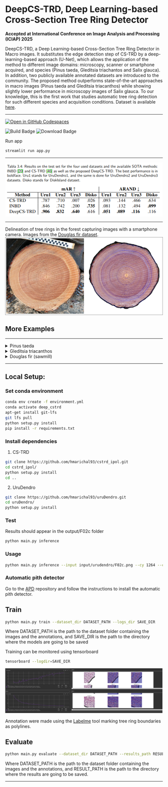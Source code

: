 # DeepCS-TRD, Deep Learning-based Cross-Section Tree Ring Detector

**Accepted at International Conference on Image Analysis and Processing (ICIAP) 2025** 

DeepCS-TRD, a Deep Learning-based Cross-Section Tree Ring Detector in Macro images. It substitutes the edge detection step of CS-TRD 
by a deep-learning-based approach (U-Net), which allows the application of the method to different image domains: microscopy, scanner or smartphone acquired, and species (Pinus taeda, Gleditsia triachantos and Salix glauca). In addition, two publicly available annotated datasets are introduced to the community. 
The proposed method outperforms state-of-the-art approaches in macro images (Pinus taeda and Gleditsia triacanthos) while showing slightly lower performance in microscopy images of Salix glauca. To our knowledge, this is the first work that studies automatic tree ring detection for such different species and acquisition conditions. Dataset is available [here](https://github.com/hmarichal93/deepcstrd/releases/tag/v1.0).

***
[![Open in GitHub Codespaces](https://github.com/codespaces/badge.svg)](https://github.com/codespaces/new?skip_quickstart=true&machine=basicLinux32gb&repo=894688718&ref=main&devcontainer_path=.devcontainer%2Fdevcontainer.json&geo=UsEast)

<img alt="Build Badge" src="https://img.shields.io/badge/python-3.12-blue" />
<img alt="Download Badge" src="https://img.shields.io/github/downloads/hmarichal93/deepcstrd/latest/total?color=amber&label=downloads" />


Run app 
```bash
streamlit run app.py
```

***

<div style="text-align: center;">
    <img src="assets/results.png" alt="Example input image and detected tree rings"/>
</div>

***
Delineation of tree rings in the forest capturing images with a smartphone camera. Images from the [Douglas fir dataset](https://annforsci.biomedcentral.com/articles/10.1186/s13595-022-01163-7).
<img src="assets/deepCS-TRD_douglas_fir_c07c.png" alt="Example input image and detected tree rings"/>

## More Examples 

***
<details><summary>Pinus taeda</summary>
<img src="assets/deepCS-TRD_pinus.png" alt="Example input image and detected tree rings"/>
<img src="assets/deepCS-TRD_pinus2.png" alt="Example input image and detected tree rings"/>

</details>

<details><summary>Gleditsia triacanthos</summary><img src="assets/deepCS-TRD_gleditsia.png" alt="Example input image and detected tree rings"/>
</details>

<details><summary>Douglas fir (sawmill)</summary>
<img src="assets/deepCS-TRD_douglas_fir_c08d.png" alt="Example input image and detected tree rings"/>
<img src="assets/deepCS-TRD_douglas_fir_c10d.png" alt="Example input image and detected tree rings"/>
<img src="assets/deepCS-TRD_douglas_fir_d05c.png" alt="Example input image and detected tree rings"/>
<img src="assets/deepCS-TRD_douglas_fir_d06c.png" alt="Example input image and detected tree rings"/>
</details>

***
## Local Setup:
### Set conda environment 
```bash
conda env create -f environment.yml
conda activate deep_cstrd
apt-get install git-lfs
git lfs pull
python setup.py install
pip install -r requirements.txt
```

### Install dependencies
1) CS-TRD
```bash 
git clone https://github.com/hmarichal93/cstrd_ipol.git
cd cstrd_ipol/
python setup.py install
cd .. 
```
2) UruDendro
```bash
git clone https://github.com/hmarichal93/uruDendro.git
cd uruDendro/
python setup.py install
```

### Test
Results should appear in the output/F02c folder
```bash
python main.py inference
```

### Usage
```bash
python main.py inference --input input/urudendro/F02c.png --cy 1264 --cx 1204  --output_dir ./output --root ./ --weights_path ./models/deep_cstrd/256_pinus_v1_1504.pth
```
### Automatic pith detector
Go to the [APD](https://github.com/hmarichal93/apd.git) repository and follow the instructions to install the automatic pith detector.

## Train

```bash 
python main.py train --dataset_dir DATASET_PATH --logs_dir SAVE_DIR
```
Where DATASET_PATH is the path to the dataset folder containing the images and the annotations, and SAVE_DIR is the 
path to the directory where the models are going to be saved

Training can be monitored using tensorboard
```bash
tensorboard --logdir=SAVE_DIR
```
<div style="text-align: center;">
    <img src="assets/tensorboard.png" alt="Example input image and detected tree rings"/>
</div>

Annotation were made using the [Labelme](https://github.com/wkentaro/labelme) tool marking tree ring boundaries as polylines.

## Evaluate 

```bash 
python main.py evaluate --dataset_dir DATASET_PATH --results_path RESULT_PATH
```
Where DATASET_PATH is the path to the dataset folder containing the images and the annotations, 
and RESULT_PATH is the path to the directory where the results are going to be saved.



***

